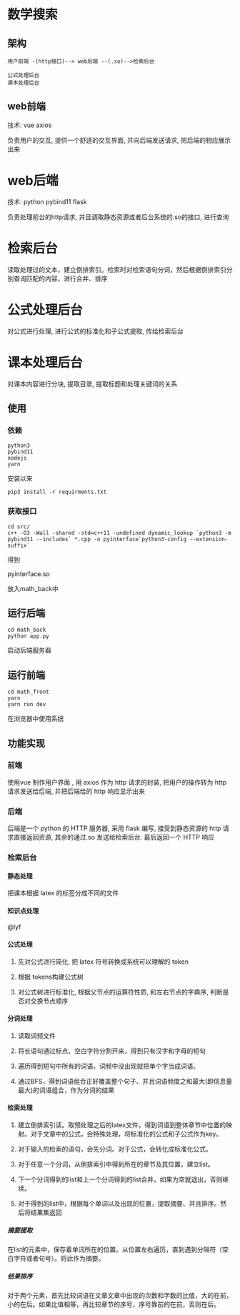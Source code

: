 # 数学搜索

## 架构
```
用户前端 -(http接口)--> web后端 --(.so)-->检索后台
```

```
公式处理后台
课本处理后台
```
## web前端

技术: vue axios

负责用户的交互, 提供一个舒适的交互界面, 并向后端发送请求, 把后端的相应展示出来

# web后端

技术: python pybind11  flask

负责处理前台的http请求, 并且调取静态资源或者后台系统的.so的接口, 进行查询

# 检索后台

读取处理过的文本，建立倒排索引。检索时对检索语句分词，然后根据倒排索引分别查询匹配的内容，进行合并、排序

# 公式处理后台

对公式进行处理, 进行公式的标准化和子公式提取, 传给检索后台

# 课本处理后台

对课本内容进行分块, 提取目录, 提取标题和处理关键词的关系


## 使用

### 依赖

```
python3
pybind11
nodejs
yarn
```

安装以来

```
pip3 install -r requirments.txt 
```

### 获取接口
```
cd src/
c++ -O3 -Wall -shared -std=c++11 -undefined dynamic_lookup `python3 -m pybind11 --includes` *.cpp -o pyinterface`python3-config --extension-suffix`
```

得到

pyinterface.so

放入math_back中

## 运行后端

```
cd math_back
python app.py
```
启动后端服务器

## 运行前端

```
cd math_front
yarn
yarn run dev
```

在浏览器中使用系统

## 功能实现

### 前端

使用vue 制作用户界面 , 用 axios 作为 http 请求的封装, 把用户的操作转为 http 请求发送给后端, 并把后端给的 http 响应显示出来

### 后端

后端是一个 python 的 HTTP 服务器, 采用 flask 编写, 接受到静态资源的 http 请求直接返回资源, 其余的通过.so 发送给检索后台. 最后返回一个 HTTP 响应


### 检索后台

#### 静态处理

把课本根据 latex 的标签分成不同的文件

#### 知识点处理

@lyf

#### 公式处理

1. 先对公式进行简化, 把 latex 符号转换成系统可以理解的 token

2. 根据 tokens构建公式树

3. 对公式树进行标准化, 根据父节点的运算符性质, 和左右节点的字典序, 判断是否对交换节点顺序

#### 分词处理

1. 读取词频文件

2. 将长语句通过标点、空白字符分割开来，得到只有汉字和字母的短句

3. 遍历得到短句中所有的词语，词频中没出现就把单个字当成词语。

4. 通过BFS，得到词语组合正好覆盖整个句子、并且词语频度之和最大(即信息量最大)的词语组合，作为分词的结果

#### 检索处理

1. 建立倒排索引读。取预处理之后的latex文件，得到词语到整体章节中位置的映射。对于文章中的公式，会特殊处理，将标准化的公式和子公式作为key。

2. 对于输入的检索的语句，会先分词。对于公式，会转化成标准化公式。

3. 对于任意一个分词，从倒排索引中得到所在的章节及其位置，建立list。

4. 下一个分词得到的list和上一个分词得到的list合并，如果为空就退出，否则继续。

5. 对于得到的list中，根据每个单词以及出现的位置，提取摘要、并且排序。然后将结果集返回

##### 摘要提取

在list的元素中，保存着单词所在的位置。从位置左右遍历，直到遇到分隔符（空白字符或者句号）。将此作为摘要。

##### 结果排序

对于两个元素，首先比较词语在文章文章中出现的次数和字数的比值，大的在前，小的在后。如果比值相等，再比较章节的序号，序号靠前的在前，否则在后。

